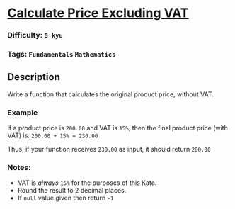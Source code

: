 # [Calculate Price Excluding VAT](https://www.codewars.com/kata/5890d8bc9f0f422cf200006b)

### Difficulty: `8 kyu`

### Tags: `Fundamentals` `Mathematics`

## Description

Write a function that calculates the original product price, without VAT.

### Example
If a product price is `200.00` and VAT is `15%`, then the final product price (with VAT) is: `200.00 + 15% = 230.00`

Thus, if your function receives `230.00` as input, it should return `200.00`

### Notes:

- VAT is *always* `15%` for the purposes of this Kata.
- Round the result to 2 decimal places.
- If `null` value given then return `-1`